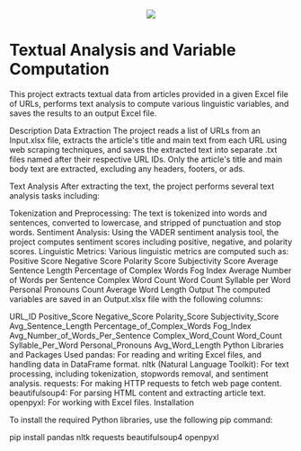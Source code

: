 <h1 align="center">
    <img src="https://readme-typing-svg.herokuapp.com?font=Sedan+SC&pause=1000&color=73AEF7&center=true&random=false&width=500&height=80&lines=Hello+!"/>
</h1>

# Textual Analysis and Variable Computation
This project extracts textual data from articles provided in a given Excel file of URLs, performs text analysis to compute various linguistic variables, and saves the results to an output Excel file.

Description
Data Extraction
The project reads a list of URLs from an Input.xlsx file, extracts the article's title and main text from each URL using web scraping techniques, and saves the extracted text into separate .txt files named after their respective URL IDs. Only the article's title and main body text are extracted, excluding any headers, footers, or ads.

Text Analysis
After extracting the text, the project performs several text analysis tasks including:

Tokenization and Preprocessing: The text is tokenized into words and sentences, converted to lowercase, and stripped of punctuation and stop words.
Sentiment Analysis: Using the VADER sentiment analysis tool, the project computes sentiment scores including positive, negative, and polarity scores.
Linguistic Metrics: Various linguistic metrics are computed such as:
Positive Score
Negative Score
Polarity Score
Subjectivity Score
Average Sentence Length
Percentage of Complex Words
Fog Index
Average Number of Words per Sentence
Complex Word Count
Word Count
Syllable per Word
Personal Pronouns Count
Average Word Length
Output
The computed variables are saved in an Output.xlsx file with the following columns:

URL_ID
Positive_Score
Negative_Score
Polarity_Score
Subjectivity_Score
Avg_Sentence_Length
Percentage_of_Complex_Words
Fog_Index
Avg_Number_of_Words_Per_Sentence
Complex_Word_Count
Word_Count
Syllable_Per_Word
Personal_Pronouns
Avg_Word_Length
Python Libraries and Packages Used
pandas: For reading and writing Excel files, and handling data in DataFrame format.
nltk (Natural Language Toolkit): For text processing, including tokenization, stopwords removal, and sentiment analysis.
requests: For making HTTP requests to fetch web page content.
beautifulsoup4: For parsing HTML content and extracting article text.
openpyxl: For working with Excel files.
Installation

To install the required Python libraries, use the following pip command:

pip install pandas nltk requests beautifulsoup4 openpyxl
